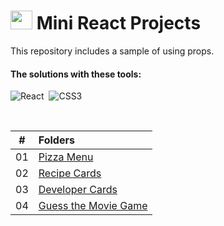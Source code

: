 # <img src="https://github.com/ecemgo/mini-react-projects/assets/13468728/284828d5-6265-4b8f-8e6b-bd32a40550f2" title="mini react projects" alt="mini react projects" width="35" height="30"/> Mini React Projects

This repository includes a sample of using props.

#### The solutions with these tools:

![React](https://img.shields.io/badge/-React-%23404d59?style=for-the-badge&logo=react)&nbsp;
![CSS3](https://img.shields.io/badge/-CSS3-1572B6?style=for-the-badge&logo=css3)&nbsp;

<!--
![TailwindCSS](https://img.shields.io/badge/-Tailwind_CSS-38B2AC?style=for-the-badge&logo=tailwind-css&logoColor=white)&nbsp;
![Sass](https://img.shields.io/badge/-Sass-CC6699?style=for-the-badge&logo=sass&logoColor=white)&nbsp;
-->

<br>

|  #  | Folders                                                                                                                                |
| :-: | :------------------------------------------------------------------------------------------------------------------------------------- |
| 01  | [Pizza Menu](https://github.com/ecemgo/mini-react-projects/tree/main/pizza-menu)                                                       |
| 02  | [Recipe Cards](https://github.com/ecemgo/mini-react-projects/tree/main/recipe-cards)                                                   |
| 03  | [Developer Cards](https://github.com/ecemgo/mini-react-projects/tree/main/developer-cards)                                             |
| 04  | [Guess the Movie Game](https://github.com/ecemgo/mini-react-projects/tree/main/guess-the-movie-game)                                   |

<br>
